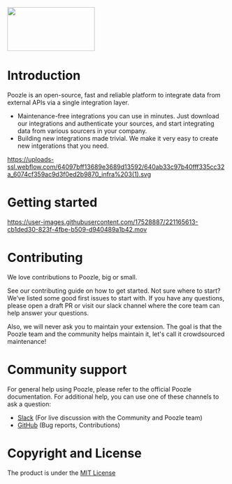 <img src="https://user-images.githubusercontent.com/17528887/221166175-706c5ce3-756e-49b5-985b-1dc5bf40b8e1.svg" width="200" height="100" />

# Introduction

Poozle is an open-source, fast and reliable platform to integrate data from external APIs via a single integration layer.

- Maintenance-free integrations you can use in minutes. Just download our integrations and authenticate your sources, and start integrating data from various sourcers in your company.
- Building new integrations made trivial. We make it very easy to create new intgerations that you need.

https://uploads-ssl.webflow.com/64097bff13689e3689d13592/640ab33c97b40fff335cc32a_6074cf359ac9d3f0ed2b9870_infra%203(1).svg

# Getting started

https://user-images.githubusercontent.com/17528887/221165613-cb1ded30-823f-4fbe-b509-d940489a1b42.mov


# Contributing
We love contributions to Poozle, big or small.

See our contributing guide on how to get started. Not sure where to start? We’ve listed some good first issues to start with. If you have any questions, please open a draft PR or visit our slack channel where the core team can help answer your questions.

Also, we will never ask you to maintain your extension. The goal is that the Poozle team and the community helps maintain it, let's call it crowdsourced maintenance!

# Community support
For general help using Poozle, please refer to the official Poozle documentation. For additional help, you can use one of these channels to ask a question:
- [Slack](https://join.slack.com/t/poozle-community/shared_invite/zt-1pwu2hmj9-xtG~DGsW2aEWZc~QtOnVMQ) (For live discussion with the Community and Poozle team)
- [GitHub](https://github.com/poozlehq/poozle) (Bug reports, Contributions)

# Copyright and License
The product is under the [MIT License](https://github.com/poozlehq/engine/blob/main/LICENSE.md)
